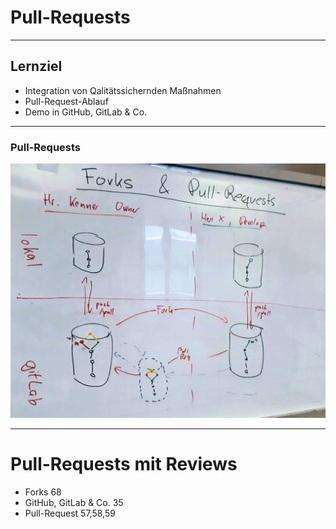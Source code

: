 # Pull-Requests


---


## Lernziel

 * Integration von Qalitätssichernden Maßnahmen
 * Pull-Request-Ablauf
 * Demo in GitHub, GitLab & Co.


---

### Pull-Requests

![Pull-Requests](pull-requests.jpg)


---

# Pull-Requests mit Reviews

 * Forks 68
 * GitHub, GitLab & Co. 35
 * Pull-Request 57,58,59

